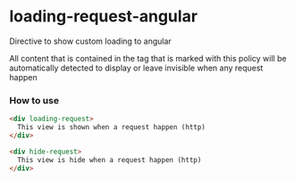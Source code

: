 # loading-request-angular
Directive to show custom loading to angular

All content that is contained in the tag that is marked with this policy will be automatically detected to display or leave invisible when any request happen

### How to use ###

```html
<div loading-request>
  This view is shown when a request happen (http)
</div>

<div hide-request>
  This view is hide when a request happen (http)
</div>
```
